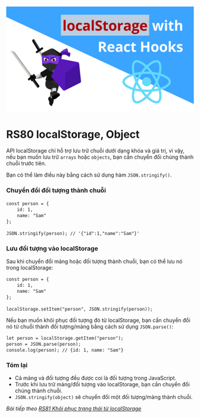 ![Create-HTML-1](images/localStorage.png) 

# RS80 localStorage, Object

API localStorage chỉ hỗ trợ lưu trữ chuỗi dưới dạng khóa và giá trị, vì vậy, nếu bạn muốn lưu trữ `arrays` hoặc `objects`, bạn cần chuyển đổi chúng thành chuỗi trước tiên.

Bạn có thể làm điều này bằng cách sử dụng hàm `JSON.stringify()`.

### Chuyển đổi đối tượng thành chuỗi

```
const person = {
    id: 1,
    name: "Sam"
};

JSON.stringify(person); // '{"id":1,"name":"Sam"}'
```

### Lưu đối tượng vào localStorage

Sau khi chuyển đổi mảng hoặc đối tượng thành chuỗi, bạn có thể lưu nó trong localStorage:

```
const person = {
    id: 1,
    name: "Sam"
};

localStorage.setItem("person", JSON.stringify(person));
```

Nếu bạn muốn khôi phục đối tượng đó từ localStorage, bạn cần chuyển đổi nó từ chuỗi thành đối tượng/mảng bằng cách sử dụng `JSON.parse()`:

```
let person = localStorage.getItem("person");
person = JSON.parse(person);
console.log(person); // {id: 1, name: "Sam"}
```

### Tóm lại

- Cả mảng và đối tượng đều được coi là đối tượng trong JavaScript.
- Trước khi lưu trữ mảng/đối tượng vào localStorage, bạn cần chuyển đổi chúng thành chuỗi.
- `JSON.stringify(object)` sẽ chuyển đổi một đối tượng/mảng thành chuỗi.


*Bài tiếp theo [RS81 Khôi phục trạng thái từ localStorage](/lesson/session/session_081_localStorage_more.md)*